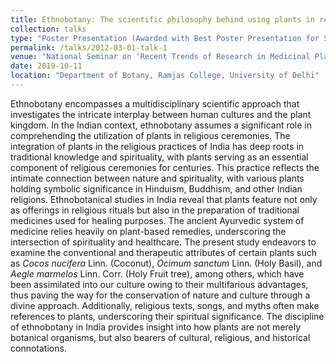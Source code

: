 ```yaml
---
title: Ethnobotany: The scientific philosophy behind using plants in religious ceremonies in India
collection: talks
type: "Poster Presentation (Awarded with Best Poster Presentation for Students)"
permalink: /talks/2012-03-01-talk-1
venue: "National Seminar on ‘Recent Trends of Research in Medicinal Plants and Applied Sciences’"
date: 2019-10-11
location: "Department of Botany, Ramjas College, University of Delhi"
---
```

Ethnobotany encompasses a multidisciplinary scientific approach that investigates the intricate interplay between human cultures and the plant kingdom. In the Indian context, ethnobotany assumes a significant role in comprehending the utilization of plants in religious ceremonies. The integration of plants in the religious practices of India has deep roots in traditional knowledge and spirituality, with plants serving as an essential component of religious ceremonies for centuries. This practice reflects the intimate connection between nature and spirituality, with various plants holding symbolic significance in Hinduism, Buddhism, and other Indian religions. Ethnobotanical studies in India reveal that plants feature not only as offerings in religious rituals but also in the preparation of traditional medicines used for healing purposes. The ancient Ayurvedic system of medicine relies heavily on plant-based remedies, underscoring the intersection of spirituality and healthcare. The present study endeavors to examine the conventional and therapeutic attributes of certain plants such as _Cocos nucifera_ Linn. (Coconut), _Ocimum sanctum_ Linn. (Holy Basil), and _Aegle marmelos_ Linn. Corr. (Holy Fruit tree), among others, which have been assimilated into our culture owing to their multifarious advantages, thus paving the way for the conservation of nature and culture through a divine approach. Additionally, religious texts, songs, and myths often make references to plants, underscoring their spiritual significance. The discipline of ethnobotany in India provides insight into how plants are not merely botanical organisms, but also bearers of cultural, religious, and historical connotations.
